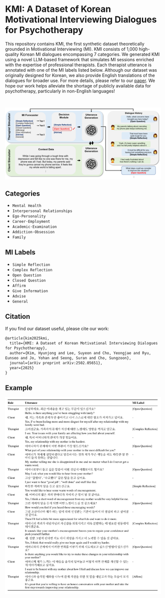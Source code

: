 # KMI: A Dataset of Korean Motivational Interviewing Dialogues for Psychotherapy
This repository contains KMI, the first synthetic dataset theoretically grounded in Motivational Interviewing (MI). KMI consists of 1,000 high-quality Korean MI dialogues encompassing 7 categories. We generated KMI using a novel LLM-based framework that simulates MI sessions enriched with the expertise of professional therapists. Each therapist utterance is annotated with one of the MI labels listed below. Although our dataset was originally designed for Korean, we also provide English translations of the dialogues for broader use. For more details, please refer to our [paper](https://arxiv.org/abs/2502.05651). We hope our work helps alleviate the shortage of publicly available data for psychotherapy, particularly in non-English languages!

<br />

<p align="center">
  <img src="images/framework.png" width="700">
</p>

## Categories
- `Mental Health`
- `Interpersonal Relationships`
- `Ego·Personality`
- `Career·Employment`
- `Academic·Examination`
- `Addiction·Obsession`
- `Family`

## MI Labels
- `Simple Reflection`
- `Complex Reflection`
- `Open Question`
- `Closed Question`
- `Affirm`
- `Give Information`
- `Advise`
- `General`

## Citation
If you find our dataset useful, please cite our work:
```
@article{kim2025kmi,
  title={KMI: A Dataset of Korean Motivational Interviewing Dialogues for Psychotherapy},
  author={Kim, Hyunjong and Lee, Suyeon and Cho, Yeongjae and Ryu, Eunseo and Jo, Yohan and Seong, Suran and Cho, Sungzoon},
  journal={arXiv preprint arXiv:2502.05651},
  year={2025}
}
```

## Example
<p align="center">
  <img src="images/example.png" width="600">
</p>




